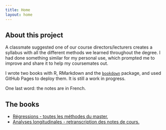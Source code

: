 ```yaml
---
title: Home
layout: home
---
```


## About this project

A classmate suggested one of our course directors/lecturers creates a syllabus with all the different methods we learned throughout the degree. I had done something similar for my personal use, which prompted me to improve and share it to help my coursemates out.

I wrote two books with R, RMarkdown and the [`bookdown`](https://github.com/rstudio/bookdown) package, and used GitHub Pages to deploy them. It is still a work in progress.

One last word: the notes are in French.

## The books

* <a href="https://pyrrhamide.github.io/regressions" target="_blank">Régressions - toutes les méthodes du master</a>,
* <a href="https://pyrrhamide.github.io/analyses-longitudinales" target="_blank">Analyses longitudinales - retranscription des notes de cours.</a>
